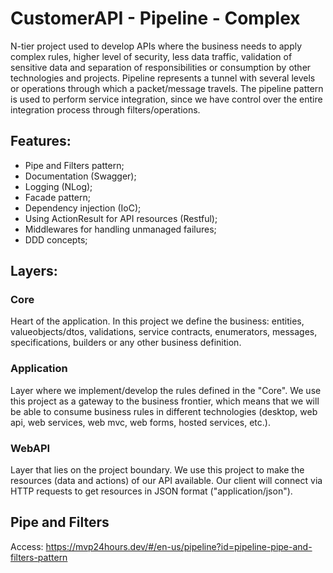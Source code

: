 # CustomerAPI - Pipeline - Complex
N-tier project used to develop APIs where the business needs to apply complex rules, higher level of security, less data traffic, validation of sensitive data and separation of responsibilities or consumption by other technologies and projects.
Pipeline represents a tunnel with several levels or operations through which a packet/message travels.
The pipeline pattern is used to perform service integration, since we have control over the entire integration process through filters/operations.

## Features:
- Pipe and Filters pattern;
- Documentation (Swagger); 
- Logging (NLog); 
- Facade pattern;
- Dependency injection (IoC);
- Using ActionResult for API resources (Restful);
- Middlewares for handling unmanaged failures;
- DDD concepts;

## Layers:

### Core
Heart of the application. In this project we define the business: entities, valueobjects/dtos, validations, service contracts, enumerators, messages, specifications, builders or any other business definition.

### Application
Layer where we implement/develop the rules defined in the "Core". We use this project as a gateway to the business frontier, which means that we will be able to consume business rules in different technologies (desktop, web api, web services, web mvc, web forms, hosted services, etc.).

### WebAPI
Layer that lies on the project boundary. We use this project to make the resources (data and actions) of our API available. Our client will connect via HTTP requests to get resources in JSON format ("application/json").

## Pipe and Filters
Access: https://mvp24hours.dev/#/en-us/pipeline?id=pipeline-pipe-and-filters-pattern